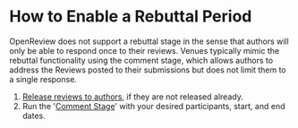 # How to Enable a Rebuttal Period

OpenReview does not support a rebuttal stage in the sense that authors will only be able to respond once to their reviews. Venues typically mimic the rebuttal functionality using the comment stage, which allows authors to address the Reviews posted to their submissions but does not limit them to a single response.&#x20;

1. [Release reviews to authors](how-to-release-reviews.md), if they are not released already.&#x20;
2. Run the '[Comment Stage](../../reference/stages/comment-stage.md)' with your desired participants, start, and end dates.&#x20;
